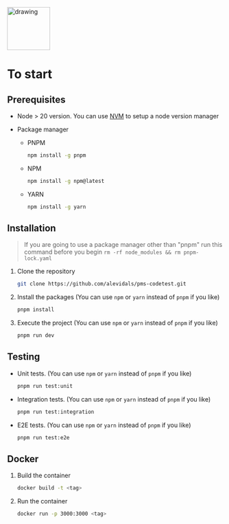 <img src="./src/app/favicon.ico" alt="drawing" width="100"/>

# To start

## Prerequisites

- Node > 20 version. You can use [NVM](https://github.com/nvm-sh/nvm?tab=readme-ov-file#installing-and-updating) to setup a node version manager

- Package manager
  - PNPM
    ```sh
    npm install -g pnpm
    ```

  - NPM
    ```sh
    npm install -g npm@latest
    ```

  - YARN
    ```sh
    npm install -g yarn
    ```

## Installation  

> If you are going to use a package manager other than "pnpm" run this command before you begin `rm -rf node_modules && rm pnpm-lock.yaml`

1. Clone the repository
    ```sh
    git clone https://github.com/alevidals/pms-codetest.git
    ```

2. Install the packages (You can use `npm` or `yarn` instead of `pnpm` if you like)
    ```sh
    pnpm install
    ```

3. Execute the project (You can use `npm` or `yarn` instead of `pnpm` if you like)
    ```sh
    pnpm run dev
    ```

## Testing
- Unit tests. (You can use `npm` or `yarn` instead of `pnpm` if you like)

    ```sh
    pnpm run test:unit
    ```

- Integration tests. (You can use `npm` or `yarn` instead of `pnpm` if you like)

    ```sh
    pnpm run test:integration
    ```

- E2E tests. (You can use `npm` or `yarn` instead of `pnpm` if you like)

    ```sh
    pnpm run test:e2e
    ```

## Docker

1. Build the container
    ```sh
    docker build -t <tag>
    ```

2. Run the container
    ```sh
    docker run -p 3000:3000 <tag>
    ```